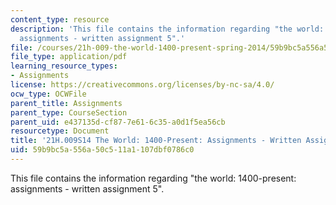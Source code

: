 ```yaml
---
content_type: resource
description: 'This file contains the information regarding "the world: 1400-present:
  assignments - written assignment 5".'
file: /courses/21h-009-the-world-1400-present-spring-2014/59b9bc5a556a50c511a1107dbf0786c0_MIT21H_009S14_WrittenAsgn5.pdf
file_type: application/pdf
learning_resource_types:
- Assignments
license: https://creativecommons.org/licenses/by-nc-sa/4.0/
ocw_type: OCWFile
parent_title: Assignments
parent_type: CourseSection
parent_uid: e437135d-cf87-7e61-6c35-a0d1f5ea56cb
resourcetype: Document
title: '21H.009S14 The World: 1400-Present: Assignments - Written Assignment 5'
uid: 59b9bc5a-556a-50c5-11a1-107dbf0786c0
---
```

This file contains the information regarding "the world: 1400-present: assignments - written assignment 5".